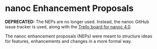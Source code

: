nanoc Enhancement Proposals
===========================

**DEPRECATED:** The NEPs are no longer used. Instead, the nanoc GitHub issue tracker is used, along with the [Trello board for nanoc 4.0](https://trello.com/board/nanoc-4-0/51671a676672ded155000027).

The nanoc enhancement proposals (NEPs) were meant to structure ideas for features, enhancements and changes in a more formal way.
